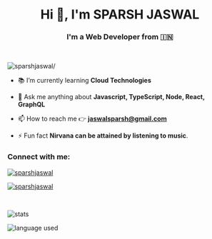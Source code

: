 <h1 align="center">Hi 👋, I'm SPARSH JASWAL</h1>
<h3 align="center">I'm a <b>Web Developer</b> from 🇮🇳 </h3>
<br/>
<p align="left"><img src="https://komarev.com/ghpvc/?username=sparshjaswal&label=Visitor+Number&style=for-the-badge" alt=sparshjaswal/></p>

- 📚️ I’m currently learning **Cloud Technologies**

- 💬 Ask me anything about **Javascript, TypeScript, Node, React, GraphQL**

- 📫 How to reach me 👉️ **jaswalsparsh@gmail.com**

- ⚡ Fun fact **Nirvana can be attained by listening to music**.

<h3 align="left">Connect with me:</h3>
<p align="left"><a href="https://linkedin.com/in/sparshjaswal" target="blank"><img align="center" src="https://img.shields.io/badge/LinkedIn-0077B5?style=for-the-badge&logo=linkedin&logoColor=white" alt="sparshjaswal" /></a></p>
<p align="left"><a href="https://www.youtube.com/channel/UC_7eIlO6E0Y6GwwzjGzQJ9g" target="blank"><img align="center" src="https://img.shields.io/badge/YouTube-FF0000?style=for-the-badge&logo=youtube&logoColor=white" alt="sparshjaswal" /></a></p>
<br/>

![stats](https://github-readme-stats.vercel.app/api?username=sparshjaswal&show_icons=true&locale=en)

![language used](https://github-readme-stats.vercel.app/api/top-langs?username=sparshjaswal&show_icons=true&locale=en&layout=compact)
